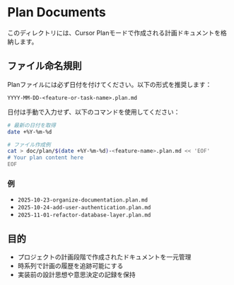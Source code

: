 # Plan Documents

このディレクトリには、Cursor Planモードで作成される計画ドキュメントを格納します。

## ファイル命名規則

Planファイルには必ず日付を付けてください。以下の形式を推奨します：

```
YYYY-MM-DD-<feature-or-task-name>.plan.md
```

日付は手動で入力せず、以下のコマンドを使用してください：

```bash
# 最新の日付を取得
date +%Y-%m-%d

# ファイル作成例
cat > doc/plan/$(date +%Y-%m-%d)-<feature-name>.plan.md << 'EOF'
# Your plan content here
EOF
```

### 例

- `2025-10-23-organize-documentation.plan.md`
- `2025-10-24-add-user-authentication.plan.md`
- `2025-11-01-refactor-database-layer.plan.md`

## 目的

- プロジェクトの計画段階で作成されたドキュメントを一元管理
- 時系列で計画の履歴を追跡可能にする
- 実装前の設計思想や意思決定の記録を保持
